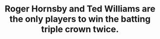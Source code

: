 ---
title:      
  - Roger Hornsby and Ted Williams are the only players to win the batting triple crown twice.
secondary:
  - Roger Hornsby with the St. Louis Cardinals in 1922 (0.401, 42 HR, 152 RBI) and 1925 (0.403, 39 HR, 143 RBI), and Ted Williams with the Boston Red Sox in 1942 (0.356, 36 HR, 137 RBI) and 1947 (0.343, 32 HR, 114 RBI).
reference:
---